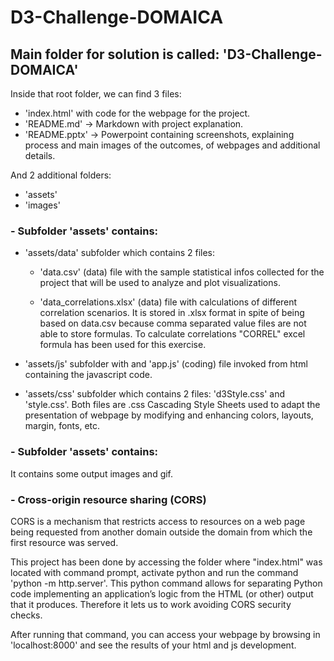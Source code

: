 # D3-Challenge-DOMAICA

## Main folder for solution is called: 'D3-Challenge-DOMAICA'

Inside that root folder, we can find 3 files:

- 'index.html' with code for the webpage for the project.
- 'README.md' -> Markdown with project explanation.
- 'README.pptx' -> Powerpoint containing screenshots, explaining process and main images of the outcomes, of webpages and additional details.

And 2 additional folders:

- 'assets'
- 'images'

### - Subfolder 'assets' contains:

- 'assets/data' subfolder which contains 2 files:

    - 'data.csv' (data) file with the sample statistical infos collected for the project that will be used to analyze and plot visualizations.

    - 'data_correlations.xlsx' (data) file with calculations of different correlation scenarios. It is stored in .xlsx format in spite of being based on data.csv because comma separated value files are not able to store formulas. To calculate correlations "CORREL" excel formula has been used for this exercise.
    
- 'assets/js' subfolder with and 'app.js' (coding) file invoked from html containing the javascript code.
  
- 'assets/css' subfolder which contains 2 files:  'd3Style.css'  and 'style.css'. Both files are .css Cascading Style Sheets used to adapt the presentation of webpage by modifying and enhancing colors, layouts, margin, fonts, etc.

### - Subfolder 'assets' contains:

It contains some output images and gif.


### - Cross-origin resource sharing (CORS)

 CORS is a mechanism that restricts access to resources on a web page being requested from another domain outside the domain from which the first resource was served.
 
This project has been done by accessing the folder where "index.html" was located with command prompt, activate python and run the command 'python -m http.server'. This python command allows for separating Python code implementing an application’s logic from the HTML (or other) output that it produces. Therefore it lets us to work avoiding CORS security checks.

After running that command, you can access your webpage by browsing in 'localhost:8000' and see the results of your html and js development.

